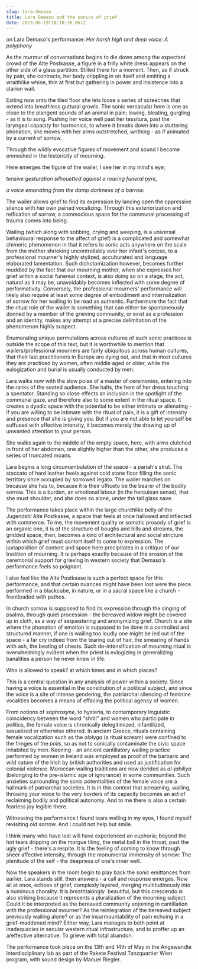 ```yaml
---
slug: lara-demaso
title: Lara Demaso and the sonics of grief
date: 2023-06-19T18:10:30.061Z
---
```

o﻿n Lara Demaso's performance: *Her harsh high and deep voice: A polyphony*



As the murmur of conversations begins to die down among the expectant crowd of the Alte Postkasse, a figure in a frilly white dress appears on the other side of a glass partition. Stilled there for a moment. Then, as if struck by pain, she contracts, her body crippling in on itself and emitting a wraithlike whine, thin at first but gathering in power and insistence into a clarion wail.

Exiting now onto the tiled floor she lets loose a series of screeches that extend into breathless guttural growls. The sonic vernacular here is one as close to the plangent sounds of an animal in pain; lowing, bleating, gurgling - as it is to song. Pushing her voice well past her tessitura, past the laryngeal capacity for harmonics, to where it breaks down into a stuttering phonation, she moves with her arms outstretched, writhing - as if animated by a current of sorrow. 

Through the wildly evocative figures of movement and sound I become enmeshed in the historicity of mourning. 

Here emerges the figure of the wailer, I see her in my mind's eye;

*tensive gesturation silhouetted against a roaring funeral pyre,* 

*a voice emanating from the damp darkness of a barrow.*

The wailer allows grief to find its expression by lancing open the oppressive silence with her own pained vocalizing. Through this exteriorization and reification of sorrow, a commodious space for the communal processing of trauma comes into being. 

Wailing (which along with sobbing, crying and weeping, is a universal behavioural response to the affect of grief) is a complicated and somewhat chimeric phenomenon in that it refers to sonic acts anywhere on the scale from the mother shrieking uncontrollably over her infant's corpse, to a professional mourner's highly stylized, acculturated and language elaborated lamentation. Such dichotomization however, becomes further muddled by the fact that our mourning mother, when she expresses her grief within a social funereal context, is also doing so on a stage, the act, natural as it may be, unavoidably becomes inflected with some degree of performativity. Conversely, the professional mourners' performance will likely also require at least some degree of embodiment and internalization of sorrow for her wailing to be read as authentic. Furthermore the fact that the ritual role of the wailer is something that can either be spontaneously donned by a member of the grieving community, or exist as a profession and an identity, makes any attempt at a precise delimitation of the phenomenon highly suspect.  

Enumerating unique permutations across cultures of such sonic practices is outside the scope of this text, but it is worthwhile to mention that wailers/professional mourners are fairly ubiquitous across human cultures, that their last practitioners in Europe are dying out, and that in most cultures they are practiced by women, often middle aged or older, while the eulogization and burial is usually conducted by men.

Lara walks now with the slow poise of a master of ceremonies, entering into the ranks of the seated audience. She halts, the hem of her dress touching a spectator. Standing so close effects an inclusion in the spotlight of the communal gaze, and therefore also to some extent in the ritual space. It creates a dyadic space with the potential to be either intimate or alienating - if you are willing to be intimate with the ritual of pain, it is a gift of intensity and presence that she is giving you. But if you are not able to let yourself be suffused with affective intensity, it becomes merely the drawing up of unwanted attention to your person.

She walks again to the middle of the empty space, here, with arms clutched in front of her abdomen, one slightly higher than the other, she produces a series of truncated moans.  

Lara begins a long circumambulation of the space - a pariah's strut. The staccato of hard leather heels against cold stone floor filling the sonic territory once occupied by sorrowed legato. The wailer marches on because she has to, because it is their officeto be the bearer of the bodily sorrow. This is a burden, an emotional labour (in the herculean sense), that she must shoulder, and she does so alone, under the tall glass nave.

The performance takes place within the large churchlike belly of the Jugendstil Alte Postkasse, a space that feels at once hallowed and inflected with commerce. To me, the movement quality or somatic prosody of grief is an organic one, it is of the structure of boughs and hills and streams, the gridded space, then, becomes a kind of architectural and social stricture within which grief must contort itself to come to expression. The juxtaposition of content and space here precipitates in a critique of our tradition of mourning. It is perhaps exactly because of the erosion of the ceremonial support for grieving in western society that Demaso's performance feels so poignant. 

I also feel like the Alte Postkasse is such a perfect space for this performance, and that certain nuances might have been lost were the piece performed in a blackcube, in nature, or in a sacral space like a church - frontloaded with pathos.

In church sorrow is supposed to find its expression through the singing of psalms, through quiet procession - the bereaved widow might be covered up in cloth, as a way of sequestering and anonymizing grief. Church is a site where the phonation of emotion is supposed to be done in a controlled and structured manner, if one is wailing too loudly one might be led out of the space - a far cry indeed from the tearing out of hair, the smearing of hands with ash, the beating of chests. Such de-intensification of mourning ritual is overwhelmingly evident when the priest is eulogizing in generalizing banalities a person he never knew in life.

Who is allowed to speak? at which times and in which places?

This is a central question in any analysis of power within a society. Since having a voice is essential in the constitution of a political subject, and since the voice is a site of intense gendering, the patriarchal silencing of feminine vocalities becomes a means of effacing the political agency of women.

From notions of *sophrosyne*, to hysteria, to contemporary linguistic coincidency between the word "shrill" and women who participate in politics, the female voice is chronically delegitimized, infantilized, sexualized or otherwise othered. In ancient Greece, rituals containing female vocalization such as the *ololyga* (a ritual scream) were confined to the fringes of the *polis*, so as not to sonically contaminate the civic space inhabited by men. Keening - an ancient cantillatory wailing practice performed by women in Ireland was employed as proof of the barbaric and wild nature of the Irish by british authorities and used as justification for colonial violence. Moroccan wailing traditions are now derided as *al-jahiliya* (belonging to the pre-islamic age of ignorance)  in some communities. Such anxieties surrounding the sonic potentialities of the female voice are a hallmark of patriarchal societies. It is in this context that screaming, wailing, throwing your voice to the very borders of its capacity becomes an act of reclaiming bodily and political autonomy. And to me there is also a certain fearless joy legible there. 

Witnessing the performance I found tears welling in my eyes, I found myself revisiting old sorrow. And I could not help but smile. 

I think many who have lost will have experienced an euphoria; beyond the hot tears dripping on the morgue tiling, the metal ball in the throat, past the ugly grief - there's a respite. It is the feeling of coming to know through sheer affective intensity, through the monumental immensity of sorrow: The plenitude of the self - the deepness of one's inner well. 

Now the speakers in the room begin to play back the sonic emittances from earlier. Lara stands still, then answers - a call and response emerges. Now all at once, echoes of grief, complexly layered, merging multitudinously into a numinous chorality. It is breathtakingly  beautiful, but this crescendo is also striking because it represents a pluralization of the mourning subject. Could it be interpreted as the bereaved community enjoining in cantillation with the professional mourner? As the reintegration of the bereaved subject previously wailing alone? or as the insurmountability of pain echoing in a grief-maddened mind? Either way, Lara manages to both point at inadequacies in secular western ritual infrastructure, and to proffer up an a/effective alternative: To grieve with total abandon.

The performance took place on the 13th and 14th of May in the Angewandte Interdisciplinary lab as part of the Rakete Festival Tanzquartier Wien program, with sound design by Manuel Riegler.